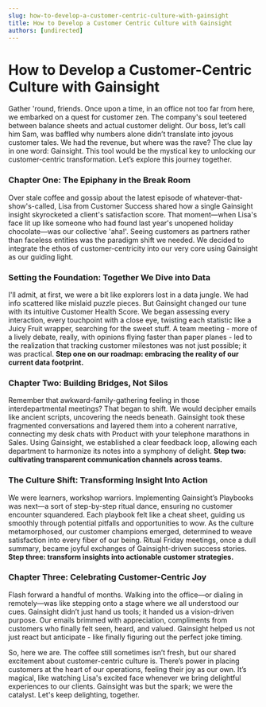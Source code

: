 ```yaml
---
slug: how-to-develop-a-customer-centric-culture-with-gainsight
title: How to Develop a Customer Centric Culture with Gainsight
authors: [undirected]
---
```


# How to Develop a Customer-Centric Culture with Gainsight

Gather 'round, friends. Once upon a time, in an office not too far from here, we embarked on a quest for customer zen. The company's soul teetered between balance sheets and actual customer delight. Our boss, let’s call him Sam, was baffled why numbers alone didn’t translate into joyous customer tales. We had the revenue, but where was the rave? The clue lay in one word: Gainsight. This tool would be the mystical key to unlocking our customer-centric transformation. Let’s explore this journey together.

### Chapter One: The Epiphany in the Break Room

Over stale coffee and gossip about the latest episode of whatever-that-show's-called, Lisa from Customer Success shared how a single Gainsight insight skyrocketed a client's satisfaction score. That moment—when Lisa's face lit up like someone who had found last year's unopened holiday chocolate—was our collective 'aha!'. Seeing customers as partners rather than faceless entities was the paradigm shift we needed. We decided to integrate the ethos of customer-centricity into our very core using Gainsight as our guiding light.

### Setting the Foundation: Together We Dive into Data

I'll admit, at first, we were a bit like explorers lost in a data jungle. We had info scattered like mislaid puzzle pieces. But Gainsight changed our tune with its intuitive Customer Health Score. We began assessing every interaction, every touchpoint with a close eye, twisting each statistic like a Juicy Fruit wrapper, searching for the sweet stuff. A team meeting - more of a lively debate, really, with opinions flying faster than paper planes - led to the realization that tracking customer milestones was not just possible; it was practical. **Step one on our roadmap: embracing the reality of our current data footprint.**

### Chapter Two: Building Bridges, Not Silos

Remember that awkward-family-gathering feeling in those interdepartmental meetings? That began to shift. We would decipher emails like ancient scripts, uncovering the needs beneath. Gainsight took these fragmented conversations and layered them into a coherent narrative, connecting my desk chats with Product with your telephone marathons in Sales. Using Gainsight, we established a clear feedback loop, allowing each department to harmonize its notes into a symphony of delight. **Step two: cultivating transparent communication channels across teams.**

### The Culture Shift: Transforming Insight Into Action

We were learners, workshop warriors. Implementing Gainsight’s Playbooks was next—a sort of step-by-step ritual dance, ensuring no customer encounter squandered. Each playbook felt like a cheat sheet, guiding us smoothly through potential pitfalls and opportunities to wow. As the culture metamorphosed, our customer champions emerged, determined to weave satisfaction into every fiber of our being. Ritual Friday meetings, once a dull summary, became joyful exchanges of Gainsight-driven success stories. **Step three: transform insights into actionable customer strategies.**

### Chapter Three: Celebrating Customer-Centric Joy

Flash forward a handful of months. Walking into the office—or dialing in remotely—was like stepping onto a stage where we all understood our cues. Gainsight didn’t just hand us tools; it handed us a vision-driven purpose. Our emails brimmed with appreciation, compliments from customers who finally felt seen, heard, and valued. Gainsight helped us not just react but anticipate - like finally figuring out the perfect joke timing.

So, here we are. The coffee still sometimes isn’t fresh, but our shared excitement about customer-centric culture is. There’s power in placing customers at the heart of our operations, feeling their joy as our own. It’s magical, like watching Lisa's excited face whenever we bring delightful experiences to our clients. Gainsight was but the spark; we were the catalyst. Let's keep delighting, together.